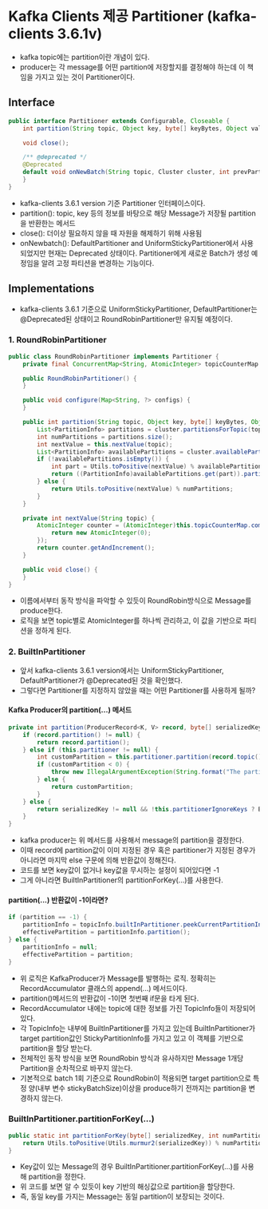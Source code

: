 # Kafka Clients 제공 Partitioner (kafka-clients 3.6.1v)
- kafka topic에는 partition이란 개념이 있다.
- producer는 각 message를 어떤 partition에 저장할지를 결정해야 하는데 이 책임을 가지고 있는 것이 Partitioner이다.

## Interface
```java
public interface Partitioner extends Configurable, Closeable {
    int partition(String topic, Object key, byte[] keyBytes, Object value, byte[] valueBytes, Cluster cluster)

    void close();

    /** @deprecated */
    @Deprecated
    default void onNewBatch(String topic, Cluster cluster, int prevPartition) {
    }
}
```
- kafka-clients 3.6.1 version 기준 Partitioner 인터페이스이다.
- partition(): topic, key 등의 정보를 바탕으로 해당 Message가 저장될 partition을 반환한는 메서드
- close(): 더이상 필요하지 않을 때 자원을 해제하기 위해 사용됨
- onNewbatch(): DefaultPartitioner and UniformStickyPartitioner에서 사용되었지만 현재는 Deprecated 상태이다. Partitioner에게 새로운 Batch가 생성 예정임을 알려 고정 파티션을 변경하는 기능이다.

## Implementations
- kafka-clients 3.6.1 기준으로 UniformStickyPartitioner, DefaultPartitioner는 @Deprecated된 상태이고 RoundRobinPartitioner만 유지될 예정이다.

### 1. RoundRobinPartitioner
```java
public class RoundRobinPartitioner implements Partitioner {
    private final ConcurrentMap<String, AtomicInteger> topicCounterMap = new ConcurrentHashMap();

    public RoundRobinPartitioner() {
    }

    public void configure(Map<String, ?> configs) {
    }

    public int partition(String topic, Object key, byte[] keyBytes, Object value, byte[] valueBytes, Cluster cluster) {
        List<PartitionInfo> partitions = cluster.partitionsForTopic(topic);
        int numPartitions = partitions.size();
        int nextValue = this.nextValue(topic);
        List<PartitionInfo> availablePartitions = cluster.availablePartitionsForTopic(topic);
        if (!availablePartitions.isEmpty()) {
            int part = Utils.toPositive(nextValue) % availablePartitions.size();
            return ((PartitionInfo)availablePartitions.get(part)).partition();
        } else {
            return Utils.toPositive(nextValue) % numPartitions;
        }
    }

    private int nextValue(String topic) {
        AtomicInteger counter = (AtomicInteger)this.topicCounterMap.computeIfAbsent(topic, (k) -> {
            return new AtomicInteger(0);
        });
        return counter.getAndIncrement();
    }

    public void close() {
    }
}
```
- 이름에서부터 동작 방식을 파악할 수 있듯이 RoundRobin방식으로 Message를 produce한다.
- 로직을 보면 topic별로 AtomicInteger를 하나씩 관리하고, 이 값을 기반으로 파티션을 정하게 된다.

### 2. BuiltInPartitioner
- 앞서 kafka-clients 3.6.1 version에서는 UniformStickyPartitioner, DefaultPartitioner가 @Deprecated된 것을 확인했다.
- 그렇다면 Partitioner를 지정하지 않았을 때는 어떤 Partitioner를 사용하게 될까?

#### Kafka Producer의 partition(...) 메서드
```java
private int partition(ProducerRecord<K, V> record, byte[] serializedKey, byte[] serializedValue, Cluster cluster) {
    if (record.partition() != null) {
        return record.partition();
    } else if (this.partitioner != null) {
        int customPartition = this.partitioner.partition(record.topic(), record.key(), serializedKey, record.value(), serializedValue, cluster);
        if (customPartition < 0) {
            throw new IllegalArgumentException(String.format("The partitioner generated an invalid partition number: %d. Partition number should always be non-negative.", customPartition));
        } else {
            return customPartition;
        }
    } else {
        return serializedKey != null && !this.partitionerIgnoreKeys ? BuiltInPartitioner.partitionForKey(serializedKey, cluster.partitionsForTopic(record.topic()).size()) : -1;
    }
}
```
- kafka producer는 위 메서드를 사용해서 message의 partition을 결정한다.
- 이때 record에 partition값이 이미 지정된 경우 혹은 partitioner가 지정된 경우가 아니라면 마지막 else 구문에 의해 반환값이 정해진다.
- 코드를 보면 key값이 없거나 key값을 무시하는 설정이 되어있다면 -1
- 그게 아니라면 BuiltInPartitioner의 partitionForKey(...)를 사용한다.

#### partition(...) 반환값이 -1이라면?
```java
if (partition == -1) {
    partitionInfo = topicInfo.builtInPartitioner.peekCurrentPartitionInfo(cluster);
    effectivePartition = partitionInfo.partition();
} else {
    partitionInfo = null;
    effectivePartition = partition;
}
```
- 위 로직은 KafkaProducer가 Message를 발행하는 로직. 정확히는 RecordAccumulator 클래스의 append(...) 메서드이다.
- partition()메서드의 반환값이 -1이면 첫번째 if문을 타게 된다.
- RecordAccumulator 내에는 topic에 대한 정보를 가진 TopicInfo들이 저장되어 있다.
- 각 TopicInfo는 내부에 BuiltInPartitioner를 가지고 있는데 BuiltInPartitioner가 target partition값인 StickyPartitionInfo를 가지고 있고 이 객체를 기반으로 partition을 할당 받는다.
- 전체적인 동작 방식을 보면 RoundRobin 방식과 유사하지만 Message 1개당 Partition을 순차적으로 바꾸지 않는다.
- 기본적으로 batch 1회 기준으로 RoundRobin이 적용되면 target partition으로 특정 양(내부 변수 stickyBatchSize)이상을 produce하기 전까지는 partition을 변경하지 않는다.

### BuiltInPartitioner.partitionForKey(...)
```java
public static int partitionForKey(byte[] serializedKey, int numPartitions) {
    return Utils.toPositive(Utils.murmur2(serializedKey)) % numPartitions;
}
```
- Key값이 있는 Message의 경우 BuiltInPartitioner.partitionForKey(...)를 사용해 partition을 정한다.
- 위 코드를 보면 알 수 있듯이 key 기반의 해싱값으로 partition을 할당한다.
- 즉, 동일 key를 가지는 Message는 동일 partition이 보장되는 것이다. 